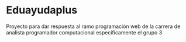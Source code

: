 # Eduayudaplus
Proyecto para dar respuesta al ramo programación web de la carrera de analista programador computacional específicamente el grupo 3
